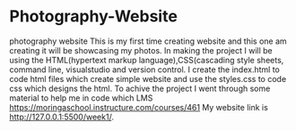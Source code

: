 # Photography-Website
photography website
This is my first time creating website and this one am creating it will be showcasing my photos.
In making the project I will be using the HTML(hypertext markup language),CSS(cascading style sheets, command line, visualstudio and version control.
I  create the index.html to code html files  which create simple website and use the styles.css to code css which designs the html. 
To achive the project I went through some material to help me in code which LMS  https://moringaschool.instructure.com/courses/461
My website link is http://127.0.0.1:5500/week1/.
